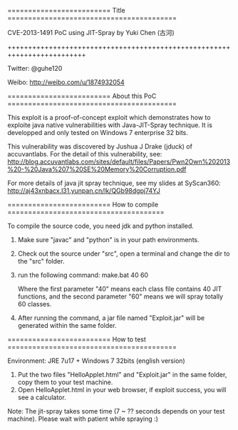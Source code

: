 ========================= Title =========================================

CVE-2013-1491 PoC using JIT-Spray by Yuki Chen (古河)

+++++++++++++++++++++++++++++++++++++++++++++++++++++++++++++++++++++++++

Twitter:  @guhe120

Weibo:    http://weibo.com/u/1874932054



========================= About this PoC =========================================

This exploit is a proof-of-concept exploit which demonstrates how to exploite java native vulnerabilities with Java-JIT-Spray technique.
It is developped and only tested on Windows 7 enterprise 32 bits.

This vulnerability was discovered by Jushua J Drake (jduck) of accuvantlabs.
For the detail of this vulnerability, see:
http://blog.accuvantlabs.com/sites/default/files/Papers/Pwn2Own%202013%20-%20Java%207%20SE%20Memory%20Corruption.pdf

For more details of java jit spray technique, see my slides at SyScan360:
http://aj43xnbacx.l31.yunpan.cn/lk/QGb98dgpj74YJ


========================= How to compile ======================================


To compile the source code, you need jdk and python installed.

1. Make sure "javac" and "python" is in your path environments.
2. Check out the source under "src", open a terminal and change the dir to the "src" folder.
3. run the following command: 
   make.bat 40 60

   Where the first parameter "40" means each class file contains 40 JIT functions, and the second parameter "60" means we will spray totally 60 classes.

4. After running the command, a jar file named "Exploit.jar" will be generated within the same folder.
	

========================= How to test =========================================


Environment:   JRE 7u17   + Windows 7 32bits (english version)

1. Put the two files "HelloApplet.html" and "Exploit.jar" in the same folder, copy them to your test machine.
2. Open HelloApplet.html in your web browser, if exploit success, you will see a calculator.

Note: The jit-spray takes some time (7 ~ ??  seconds depends on your test machine). Please wait with patient while spraying :)


